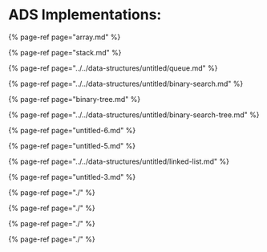 # ADS Implementations:



{% page-ref page="array.md" %}

{% page-ref page="stack.md" %}

{% page-ref page="../../data-structures/untitled/queue.md" %}

{% page-ref page="../../data-structures/untitled/binary-search.md" %}

{% page-ref page="binary-tree.md" %}

{% page-ref page="../../data-structures/untitled/binary-search-tree.md" %}

{% page-ref page="untitled-6.md" %}

{% page-ref page="untitled-5.md" %}

{% page-ref page="../../data-structures/untitled/linked-list.md" %}

{% page-ref page="untitled-3.md" %}



{% page-ref page="./" %}

{% page-ref page="./" %}

{% page-ref page="./" %}

{% page-ref page="./" %}





















